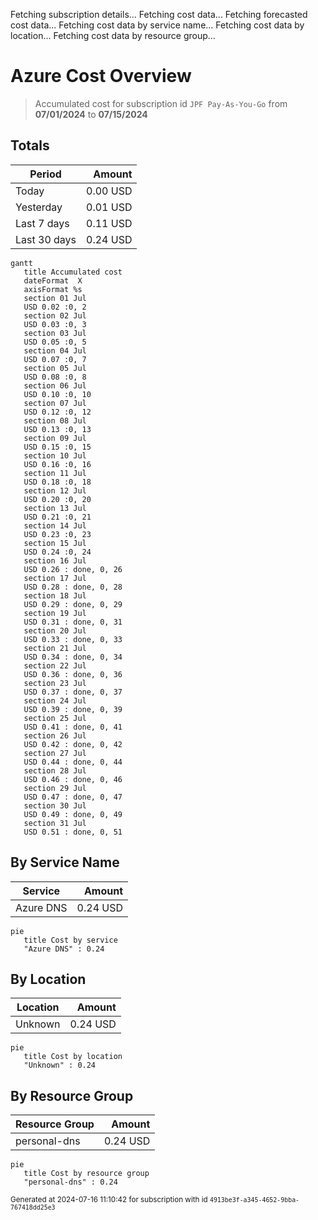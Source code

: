 Fetching subscription details...
Fetching cost data...
Fetching forecasted cost data...
Fetching cost data by service name...
Fetching cost data by location...
Fetching cost data by resource group...
# Azure Cost Overview

> Accumulated cost for subscription id `JPF Pay-As-You-Go` from **07/01/2024** to **07/15/2024**

## Totals

|Period|Amount|
|---|---:|
|Today|0.00 USD|
|Yesterday|0.01 USD|
|Last 7 days|0.11 USD|
|Last 30 days|0.24 USD|

```mermaid
gantt
   title Accumulated cost
   dateFormat  X
   axisFormat %s
   section 01 Jul
   USD 0.02 :0, 2
   section 02 Jul
   USD 0.03 :0, 3
   section 03 Jul
   USD 0.05 :0, 5
   section 04 Jul
   USD 0.07 :0, 7
   section 05 Jul
   USD 0.08 :0, 8
   section 06 Jul
   USD 0.10 :0, 10
   section 07 Jul
   USD 0.12 :0, 12
   section 08 Jul
   USD 0.13 :0, 13
   section 09 Jul
   USD 0.15 :0, 15
   section 10 Jul
   USD 0.16 :0, 16
   section 11 Jul
   USD 0.18 :0, 18
   section 12 Jul
   USD 0.20 :0, 20
   section 13 Jul
   USD 0.21 :0, 21
   section 14 Jul
   USD 0.23 :0, 23
   section 15 Jul
   USD 0.24 :0, 24
   section 16 Jul
   USD 0.26 : done, 0, 26
   section 17 Jul
   USD 0.28 : done, 0, 28
   section 18 Jul
   USD 0.29 : done, 0, 29
   section 19 Jul
   USD 0.31 : done, 0, 31
   section 20 Jul
   USD 0.33 : done, 0, 33
   section 21 Jul
   USD 0.34 : done, 0, 34
   section 22 Jul
   USD 0.36 : done, 0, 36
   section 23 Jul
   USD 0.37 : done, 0, 37
   section 24 Jul
   USD 0.39 : done, 0, 39
   section 25 Jul
   USD 0.41 : done, 0, 41
   section 26 Jul
   USD 0.42 : done, 0, 42
   section 27 Jul
   USD 0.44 : done, 0, 44
   section 28 Jul
   USD 0.46 : done, 0, 46
   section 29 Jul
   USD 0.47 : done, 0, 47
   section 30 Jul
   USD 0.49 : done, 0, 49
   section 31 Jul
   USD 0.51 : done, 0, 51
```

## By Service Name

|Service|Amount|
|---|---:|
|Azure DNS|0.24 USD|

```mermaid
pie
   title Cost by service
   "Azure DNS" : 0.24
```

## By Location

|Location|Amount|
|---|---:|
|Unknown|0.24 USD|

```mermaid
pie
   title Cost by location
   "Unknown" : 0.24
```

## By Resource Group

|Resource Group|Amount|
|---|---:|
|personal-dns|0.24 USD|

```mermaid
pie
   title Cost by resource group
   "personal-dns" : 0.24
```

<sup>Generated at 2024-07-16 11:10:42 for subscription with id `4913be3f-a345-4652-9bba-767418dd25e3`</sup>
